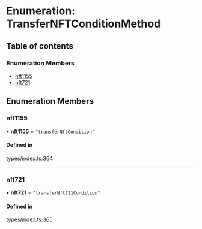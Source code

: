# Enumeration: TransferNFTConditionMethod

## Table of contents

### Enumeration Members

- [nft1155](TransferNFTConditionMethod.md#nft1155)
- [nft721](TransferNFTConditionMethod.md#nft721)

## Enumeration Members

### nft1155

• **nft1155** = ``"transferNftCondition"``

#### Defined in

[types/index.ts:364](https://github.com/nevermined-io/react-components/blob/25aa521/catalog/src/types/index.ts#L364)

___

### nft721

• **nft721** = ``"transferNft721Condition"``

#### Defined in

[types/index.ts:365](https://github.com/nevermined-io/react-components/blob/25aa521/catalog/src/types/index.ts#L365)
